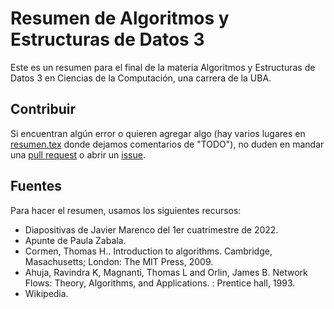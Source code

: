 # Resumen de Algoritmos y Estructuras de Datos 3

Este es un resumen para el final de la materia Algoritmos y Estructuras de Datos 3 en Ciencias de la Computación, una carrera de la UBA.

## Contribuir

Si encuentran algún error o quieren agregar algo (hay varios lugares en [resumen.tex](./resumen.tex) donde dejamos comentarios de "TODO"), no duden en mandar una [pull request](https://docs.github.com/en/pull-requests/collaborating-with-pull-requests/proposing-changes-to-your-work-with-pull-requests/about-pull-requests) o abrir un [issue](https://docs.github.com/en/issues/tracking-your-work-with-issues/about-issues).

## Fuentes

Para hacer el resumen, usamos los siguientes recursos:

* Diapositivas de Javier Marenco del 1er cuatrimestre de 2022.
* Apunte de Paula Zabala.
* Cormen, Thomas H.. Introduction to algorithms. Cambridge, Masachusetts; London: The MIT Press, 2009.
* Ahuja, Ravindra K, Magnanti, Thomas L and Orlin, James B. Network Flows: Theory, Algorithms, and Applications. : Prentice hall, 1993.
* Wikipedia.

